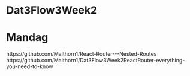 # Dat3Flow3Week2


<h1> Mandag  </h1> 
https://github.com/Malthorn1/React-Router---Nested-Routes
<br> 
https://github.com/Malthorn1/Dat3Flow3Week2ReactRouter-everything-you-need-to-know
